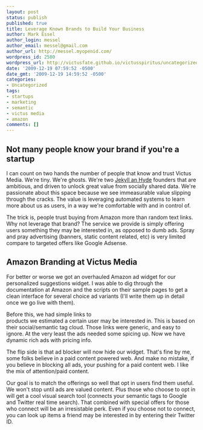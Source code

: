 ```yaml
---
layout: post
status: publish
published: true
title: Leverage Known Brands to Build Your Business
author: Mark Essel
author_login: messel
author_email: messel@gmail.com
author_url: http://messel.myopenid.com/
wordpress_id: 2580
wordpress_url: http://victusfate.github.io/victusspiritus/uncategorized/2009/12/19/leverage-known-brands-to-build-your-business/
date: '2009-12-19 07:59:52 -0500'
date_gmt: '2009-12-19 14:59:52 -0500'
categories:
- Uncategorized
tags:
- startups
- marketing
- semantic
- victus media
- amazon
comments: []
---
```

<h2>Not many people know your brand if you're a startup</h2>
<p>I can count on two hands the number of people that know and trust Victus Media. We're tiny. We're ghosts. We're two <a HREF="http://victusfate.github.io/victusspiritus/uncategorized/2009/12/05/dr-jekyl-and-mr-hyde-founders-live-two-lives/">Jekyll an Hyde</a> founders that are ambitious, and driven to unlock great value from socially shared data. We're passionate about this space because we see immeasurable value slipping through the cracks. The value is leveraging automated systems to learn more about us as users, in a way we're comfortable with and in control of.</p>
<p>The trick is, people trust buying from Amazon more than random text links. Why not leverage that brand? The service we provide is simply offering users something they may be interested in, as opposed to dumb ads. Spray and pray advertising (banners, static content related, etc) is very limited compare to targeted offers like Google Adsense.</p>
<h2>Amazon Branding at Victus Media</h2>
<p>For better or worse we got an overhauled Amazon ad widget for our personalized suggestions widget. I was able to dig through the documentation at Amazon and the scripts on their sample pages to get a clean interface for several choice ad variants (I'll write them up in detail once we go live with them). </p>
<p>Before this, we had simple links to<br />
products we estimated a certain user may be interested in. This is based on their social/semantic tag cloud. Those links were generic, and easy to ignore. At the very least the ads needed some spicing up. Now we have dynamic rich ads with pricing info. </p>
<p>The flip side is that ad blocker will now hide our widget. That's fine by me, some folks believe in a paid content powered web. And make no mistake, if you believe in blocking all ads, your pushing for a paid content web. I like the mix of attention/paid content. </p>
<p>Our goal is to match the offerings so well that opt in users find them useful. We won't stop until ads are valued content. Plus those who choose to opt in will get a cool visual search tool (connects your semantic tags to Google and Twitter real time search). That combined with special offers for those who connect will be an irresistable perk. Even if you choose not to connect, you can look up items a friend may be interested in by entering their Twitter ID.  </p>
